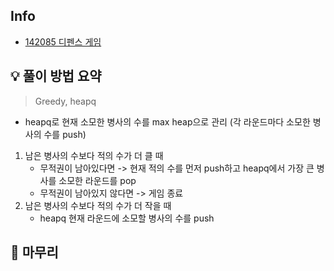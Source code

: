 ## Info
- [142085 디펜스 게임](https://school.programmers.co.kr/learn/courses/30/lessons/142085)

## 💡 풀이 방법 요약
> Greedy, heapq

- heapq로 현재 소모한 병사의 수를 max heap으로 관리 (각 라운드마다 소모한 병사의 수를 push)
1. 남은 병사의 수보다 적의 수가 더 클 때
    - 무적권이 남아있다면 -> 현재 적의 수를 먼저 push하고 heapq에서 가장 큰 병사를 소모한 라운드를 pop
    - 무적권이 남아있지 않다면 -> 게임 종료
2. 남은 병사의 수보다 적의 수가 더 작을 때
   - heapq 현재 라운드에 소모할 병사의 수를 push

## 🙂 마무리
